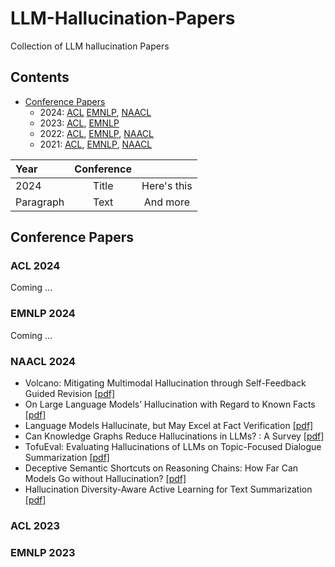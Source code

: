 # LLM-Hallucination-Papers
Collection of LLM hallucination Papers

## Contents
- [Conference Papers](#conference-papers)
	- 2024:  [ACL](#acl-2024)  [EMNLP](#emnlp-2024),  [NAACL](#naacl-2024)
	- 2023:  [ACL](#acl-2023),  [EMNLP](#emnlp-2023)
	- 2022:  [ACL](#acl-2022),  [EMNLP](#emnlp-2022),  [NAACL](#naacl-2022)
	- 2021:  [ACL](#acl-2021),  [EMNLP](#emnlp-2021),  [NAACL](#naacl-2021)

| Year      | Conference |      |
| :---        |    :----:   |        :---: |
| 2024      | Title       | Here's this   |
| Paragraph   | Text        | And more      |

## Conference Papers

###  ACL 2024
Coming ...
### EMNLP 2024
Coming ...
### NAACL 2024
- Volcano: Mitigating Multimodal Hallucination through Self-Feedback Guided Revision [[pdf]](https://aclanthology.org/2024.naacl-long.23/)
- On Large Language Models’ Hallucination with Regard to Known Facts [[pdf]](https://aclanthology.org/2024.naacl-long.60/)
- Language Models Hallucinate, but May Excel at Fact Verification [[pdf]](https://aclanthology.org/2024.naacl-long.62/)
- Can Knowledge Graphs Reduce Hallucinations in  LLMs? : A Survey [[pdf]](https://aclanthology.org/2024.naacl-long.219/)
- TofuEval: Evaluating Hallucinations of  LLMs on Topic-Focused Dialogue Summarization [[pdf]](https://aclanthology.org/2024.naacl-long.251/)
- Deceptive Semantic Shortcuts on Reasoning Chains: How Far Can Models Go without Hallucination? [[pdf]](https://aclanthology.org/2024.naacl-long.424/)
- Hallucination Diversity-Aware Active Learning for Text Summarization [[pdf]](https://aclanthology.org/2024.naacl-long.479/)

### ACL 2023

### EMNLP 2023

<!--stackedit_data:
eyJoaXN0b3J5IjpbLTcwMDQ1Njg0Myw1NzEzMDg0OTcsMTg2Nj
c2MTA5MywtMTQ4Mjk4MzkzMywyODUzMjU4MzAsLTg5MzkwOTIx
MiwzNDMxODIxMTYsLTEwNDA0NjM3MDgsLTEwNDA0NjM3MDgsNj
UxNDA2NTksMTIwMzczMTEyMiwyMDM2NDA4MTAsNzI5Njc0ODQw
LC04ODcyMTUyNDAsMjA5NDI4NzAxNiwtOTUzNTc2NTAyLC02Nj
Y0MDM3MzMsOTI3Nzk3MTE4LDIxMjAwNDIxNTAsLTUxMTc3ODY0
OV19
-->